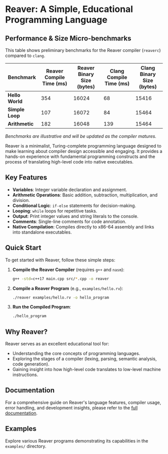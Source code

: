 # Reaver: A Simple, Educational Programming Language

## Performance & Size Micro-benchmarks

This table shows preliminary benchmarks for the Reaver compiler (`reaverc`) compared to `clang`.

| Benchmark         | Reaver Compile Time (ms) | Reaver Binary Size (bytes) | Clang Compile Time (ms) | Clang Binary Size (bytes) |
|-------------------|--------------------------|----------------------------|-------------------------|---------------------------|
| **Hello World**   | 354                      | 16024                      | 68                      | 15416                     |
| **Simple Loop**   | 107                      | 16072                      | 84                      | 15464                     |
| **Arithmetic**    | 182                      | 16048                      | 139                     | 15464                     |

*Benchmarks are illustrative and will be updated as the compiler matures.*

Reaver is a minimalist, Turing-complete programming language designed to make learning about compiler design accessible and engaging. It provides a hands-on experience with fundamental programming constructs and the process of translating high-level code into native executables.

## Key Features

*   **Variables**: Integer variable declaration and assignment.
*   **Arithmetic Operations**: Basic addition, subtraction, multiplication, and division.
*   **Conditional Logic**: `if-else` statements for decision-making.
*   **Looping**: `while` loops for repetitive tasks.
*   **Output**: Print integer values and string literals to the console.
*   **Comments**: Single-line comments for code annotation.
*   **Native Compilation**: Compiles directly to x86-64 assembly and links into standalone executables.

## Quick Start

To get started with Reaver, follow these simple steps:

1.  **Compile the Reaver Compiler** (requires `g++` and `nasm`):
    ```bash
    g++ -std=c++17 main.cpp src/*.cpp -o reaver
    ```

2.  **Compile a Reaver Program** (e.g., `examples/hello.rv`):
    ```bash
    ./reaver examples/hello.rv -o hello_program
    ```

3.  **Run the Compiled Program**:
    ```bash
    ./hello_program
    ```

## Why Reaver?

Reaver serves as an excellent educational tool for:

*   Understanding the core concepts of programming languages.
*   Exploring the stages of a compiler (lexing, parsing, semantic analysis, code generation).
*   Gaining insight into how high-level code translates to low-level machine instructions.

## Documentation

For a comprehensive guide on Reaver's language features, compiler usage, error handling, and development insights, please refer to the [full documentation](docs/README.md).

## Examples

Explore various Reaver programs demonstrating its capabilities in the `examples/` directory.